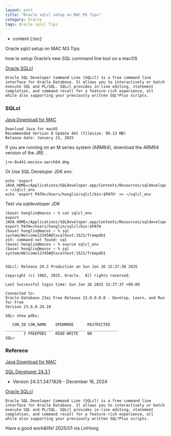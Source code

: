 ```yaml
---
layout: post
title: "Oracle sqlcl setup on MAC M3 Tips"
category: Oracle
tags: Oracle sqlcl Tips
---
```


* content
{:toc}

Oracle sqlcl setup on MAC M3 Tips

how to setup Oracle’s new SQL command line tool on a macOS

[Oracle SQLcl](https://www.oracle.com/database/sqldeveloper/technologies/sqlcl/)

```
Oracle SQL Developer Command Line (SQLcl) is a free command line interface for Oracle Database. It allows you to interactively or batch execute SQL and PL/SQL. SQLcl provides in-line editing, statement completion, and command recall for a feature-rich experience, all while also supporting your previously written SQL*Plus scripts. 
```






### SQLcl 

[Java Download for MAC ](https://www.java.com/en/download/)

```
Download Java for macOS
Recommended Version 8 Update 441 (filesize: 90.13 MB)
Release date: January 21, 2025
```

If you are running on an M series system (ARM64), download the ARM64 version of the JRE .
```
jre-8u441-macosx-aarch64.dmg
```

Or Use SQL Developer JDK env.

```
echo 'export JAVA_HOME=/Applications/SQLDeveloper.app/Contents/Resources/sqldeveloper/jdk/' > ~/sqlcl_env
echo 'export PATH=/Users/honglin/sqlcl/bin:$PATH' >> ~/sqlcl_env 
```

Test via sqldeveloper JDK
```
(base) honglin@macos ~ % cat sqlcl_env 
export JAVA_HOME=/Applications/SQLDeveloper.app/Contents/Resources/sqldeveloper/jdk/
export PATH=/Users/honglin/sqlcl/bin:$PATH
(base) honglin@macos ~ % sql system/Welcome12345#@localhost:1521/freepdb1
zsh: command not found: sql
(base) honglin@macos ~ % source sqlcl_env
(base) honglin@macos ~ % sql system/Welcome12345#@localhost:1521/freepdb1


SQLcl: Release 24.3 Production on Sun Jan 26 15:37:36 2025

Copyright (c) 1982, 2025, Oracle.  All rights reserved.

Last Successful login time: Sun Jan 26 2025 15:37:37 +08:00

Connected to:
Oracle Database 23ai Free Release 23.0.0.0.0 - Develop, Learn, and Run for Free
Version 23.6.0.24.10

SQL> show pdbs;

   CON_ID CON_NAME    OPENMODE      RESTRICTED    
_________ ___________ _____________ _____________ 
        3 FREEPDB1    READ WRITE    NO            
SQL> 
```

### Referece

[Java Download for MAC ](https://www.java.com/en/download/)

[SQL Developer 24.3.1](https://www.oracle.com/database/sqldeveloper/technologies/download/)

- Version 24.3.1.347.1826 - December 16, 2024

[Oracle SQLcl](https://www.oracle.com/database/sqldeveloper/technologies/sqlcl/)
```
Oracle SQL Developer Command Line (SQLcl) is a free command line interface for Oracle Database. It allows you to interactively or batch execute SQL and PL/SQL. SQLcl provides in-line editing, statement completion, and command recall for a feature-rich experience, all while also supporting your previously written SQL*Plus scripts. 
```


Have a good work&life! 2025/01 via LinHong